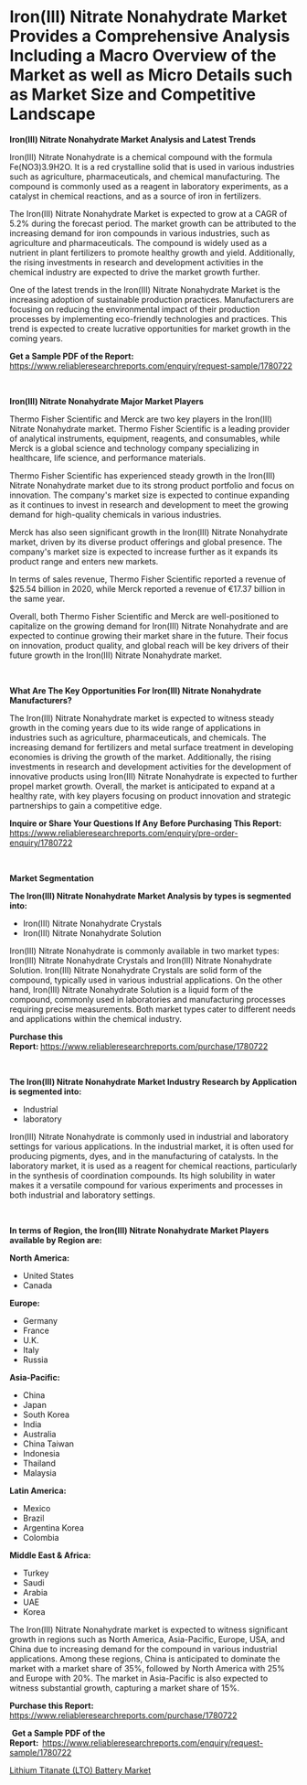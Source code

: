 <p><h1>Iron(III) Nitrate Nonahydrate Market Provides a Comprehensive Analysis Including a Macro Overview of the Market as well as Micro Details such as Market Size and Competitive Landscape</h1></p><p><strong>Iron(III) Nitrate Nonahydrate Market Analysis and Latest Trends</strong></p>
<p><p>Iron(III) Nitrate Nonahydrate is a chemical compound with the formula Fe(NO3)3.9H2O. It is a red crystalline solid that is used in various industries such as agriculture, pharmaceuticals, and chemical manufacturing. The compound is commonly used as a reagent in laboratory experiments, as a catalyst in chemical reactions, and as a source of iron in fertilizers.</p><p>The Iron(III) Nitrate Nonahydrate Market is expected to grow at a CAGR of 5.2% during the forecast period. The market growth can be attributed to the increasing demand for iron compounds in various industries, such as agriculture and pharmaceuticals. The compound is widely used as a nutrient in plant fertilizers to promote healthy growth and yield. Additionally, the rising investments in research and development activities in the chemical industry are expected to drive the market growth further.</p><p>One of the latest trends in the Iron(III) Nitrate Nonahydrate Market is the increasing adoption of sustainable production practices. Manufacturers are focusing on reducing the environmental impact of their production processes by implementing eco-friendly technologies and practices. This trend is expected to create lucrative opportunities for market growth in the coming years.</p></p>
<p><strong>Get a Sample PDF of the Report:&nbsp;</strong> <a href="https://www.reliableresearchreports.com/enquiry/request-sample/1780722">https://www.reliableresearchreports.com/enquiry/request-sample/1780722</a></p>
<p>&nbsp;</p>
<p><strong>Iron(III) Nitrate Nonahydrate Major Market Players</strong></p>
<p><p>Thermo Fisher Scientific and Merck are two key players in the Iron(III) Nitrate Nonahydrate market. Thermo Fisher Scientific is a leading provider of analytical instruments, equipment, reagents, and consumables, while Merck is a global science and technology company specializing in healthcare, life science, and performance materials.</p><p>Thermo Fisher Scientific has experienced steady growth in the Iron(III) Nitrate Nonahydrate market due to its strong product portfolio and focus on innovation. The company's market size is expected to continue expanding as it continues to invest in research and development to meet the growing demand for high-quality chemicals in various industries.</p><p>Merck has also seen significant growth in the Iron(III) Nitrate Nonahydrate market, driven by its diverse product offerings and global presence. The company's market size is expected to increase further as it expands its product range and enters new markets.</p><p>In terms of sales revenue, Thermo Fisher Scientific reported a revenue of $25.54 billion in 2020, while Merck reported a revenue of €17.37 billion in the same year.</p><p>Overall, both Thermo Fisher Scientific and Merck are well-positioned to capitalize on the growing demand for Iron(III) Nitrate Nonahydrate and are expected to continue growing their market share in the future. Their focus on innovation, product quality, and global reach will be key drivers of their future growth in the Iron(III) Nitrate Nonahydrate market.</p></p>
<p>&nbsp;</p>
<p><strong>What Are The Key Opportunities For Iron(III) Nitrate Nonahydrate Manufacturers?</strong></p>
<p><p>The Iron(III) Nitrate Nonahydrate market is expected to witness steady growth in the coming years due to its wide range of applications in industries such as agriculture, pharmaceuticals, and chemicals. The increasing demand for fertilizers and metal surface treatment in developing economies is driving the growth of the market. Additionally, the rising investments in research and development activities for the development of innovative products using Iron(III) Nitrate Nonahydrate is expected to further propel market growth. Overall, the market is anticipated to expand at a healthy rate, with key players focusing on product innovation and strategic partnerships to gain a competitive edge.</p></p>
<p><strong>Inquire or Share Your Questions If Any Before Purchasing This Report:</strong> <a href="https://www.reliableresearchreports.com/enquiry/pre-order-enquiry/1780722">https://www.reliableresearchreports.com/enquiry/pre-order-enquiry/1780722</a></p>
<p>&nbsp;</p>
<p><strong>Market Segmentation</strong></p>
<p><strong>The Iron(III) Nitrate Nonahydrate Market Analysis by types is segmented into:</strong></p>
<p><ul><li>Iron(III) Nitrate Nonahydrate Crystals</li><li>Iron(III) Nitrate Nonahydrate Solution</li></ul></p>
<p><p>Iron(III) Nitrate Nonahydrate is commonly available in two market types: Iron(III) Nitrate Nonahydrate Crystals and Iron(III) Nitrate Nonahydrate Solution. Iron(III) Nitrate Nonahydrate Crystals are solid form of the compound, typically used in various industrial applications. On the other hand, Iron(III) Nitrate Nonahydrate Solution is a liquid form of the compound, commonly used in laboratories and manufacturing processes requiring precise measurements. Both market types cater to different needs and applications within the chemical industry.</p></p>
<p><strong>Purchase this Report:&nbsp;</strong><a href="https://www.reliableresearchreports.com/purchase/1780722">https://www.reliableresearchreports.com/purchase/1780722</a></p>
<p>&nbsp;</p>
<p><strong>The Iron(III) Nitrate Nonahydrate Market Industry Research by Application is segmented into:</strong></p>
<p><ul><li>Industrial</li><li>laboratory</li></ul></p>
<p><p>Iron(III) Nitrate Nonahydrate is commonly used in industrial and laboratory settings for various applications. In the industrial market, it is often used for producing pigments, dyes, and in the manufacturing of catalysts. In the laboratory market, it is used as a reagent for chemical reactions, particularly in the synthesis of coordination compounds. Its high solubility in water makes it a versatile compound for various experiments and processes in both industrial and laboratory settings.</p></p>
<p>&nbsp;</p>
<p><strong>In terms of Region, the Iron(III) Nitrate Nonahydrate Market Players available by Region are:</strong></p>
<p>
    <p> <strong> North America: </strong>
        <ul>
            <li>United States</li>
            <li>Canada</li>
        </ul>
        </p> 
    <p> <strong> Europe: </strong>
        <ul>
            <li>Germany</li>
            <li>France</li>
            <li>U.K.</li>
            <li>Italy</li>
            <li>Russia</li>
        </ul>
        </p> 
    <p> <strong> Asia-Pacific: </strong>
        <ul>
            <li>China</li>
            <li>Japan</li>
            <li>South Korea</li>
            <li>India</li>
            <li>Australia</li>
            <li>China Taiwan</li>
            <li>Indonesia</li>
            <li>Thailand</li>
            <li>Malaysia</li>
        </ul>
        </p> 
    <p> <strong> Latin America: </strong>
        <ul>
            <li>Mexico</li>
            <li>Brazil</li>
            <li>Argentina Korea</li>
            <li>Colombia</li>
        </ul>
        </p> 
    <p> <strong> Middle East & Africa: </strong>
        <ul>
            <li>Turkey</li>
            <li>Saudi</li>
            <li>Arabia</li>
            <li>UAE</li>
            <li>Korea</li>
        </ul>
    </p>
    </p>
<p><p>The Iron(III) Nitrate Nonahydrate market is expected to witness significant growth in regions such as North America, Asia-Pacific, Europe, USA, and China due to increasing demand for the compound in various industrial applications. Among these regions, China is anticipated to dominate the market with a market share of 35%, followed by North America with 25% and Europe with 20%. The market in Asia-Pacific is also expected to witness substantial growth, capturing a market share of 15%.</p></p>
<p><strong>Purchase this Report: </strong><a href="https://www.reliableresearchreports.com/purchase/1780722">https://www.reliableresearchreports.com/purchase/1780722</a></p>
<p>&nbsp;<strong>Get a Sample PDF of the Report:&nbsp;&nbsp;</strong><a href="https://www.reliableresearchreports.com/enquiry/request-sample/1780722">https://www.reliableresearchreports.com/enquiry/request-sample/1780722</a></p>
<p><strong></strong></p>
<p><p><a href="https://eight-handstand-8fb.notion.site/Lithium-Titanate-LTO-Battery-Market-Research-Report-Reveals-The-Latest-Trends-And-Opportunities-of-c83be727104d48a8bff42ad0bc634c90">Lithium Titanate (LTO) Battery Market</a></p></p>